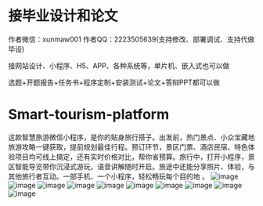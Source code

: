 # 接毕业设计和论文
作者微信：xunmaw001  作者QQ：2223505639(支持修改、部署调试、支持代做毕设)

接网站设计、小程序、H5、APP、各种系统等，单片机、嵌入式也可以做

选题+开题报告+任务书+程序定制+安装测试+论文+答辩PPT都可以做
# Smart-tourism-platform
这款智慧旅游微信小程序，是你的贴身旅行搭子。出发前，热门景点、小众宝藏地旅游攻略一键获取，提前规划最佳行程。预订环节，景区门票、酒店民宿、特色体验项目均可线上搞定，还有实时价格对比，帮你省预算。旅行中，打开小程序，景区智能导览带你沉浸式游玩，语音讲解随时开启。旅途中还能分享照片、体验，与其他旅行者互动。一部手机、一个小程序，轻松畅玩每个目的地 。
![image](https://github.com/user-attachments/assets/a8ada21c-d509-470a-969e-2f133ac05e0b)
![image](https://github.com/user-attachments/assets/4ae4b38c-3e14-4b7b-8cb7-762730dd56cc)
![image](https://github.com/user-attachments/assets/9ad62096-8c10-40af-98d2-5a1cca44aae7)
![image](https://github.com/user-attachments/assets/94e6f27b-6e2f-4de5-8a0a-660fce511657)
![image](https://github.com/user-attachments/assets/542dec6b-9ec0-4611-a8b6-632948632cc5)
![image](https://github.com/user-attachments/assets/709b97e4-b798-4418-ab48-f2c99d9d97d3)
![image](https://github.com/user-attachments/assets/1bf9bad5-13b2-46bf-b6c9-dfc92ac61d71)
![image](https://github.com/user-attachments/assets/870349be-979c-4bad-8725-a36fc837c0da)
![image](https://github.com/user-attachments/assets/aab41286-2f16-4bd6-befe-81b950645847)
![image](https://github.com/user-attachments/assets/82d8dc14-0c02-4675-bebe-b3982da39311)
